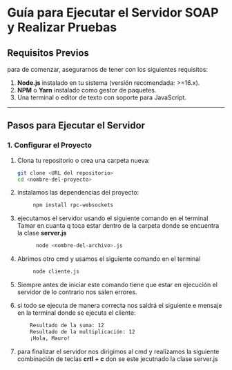 # Guía para Ejecutar el Servidor SOAP y Realizar Pruebas

## Requisitos Previos
para de comenzar, asegurarnos de tener con los siguientes requisitos:
1. **Node.js** instalado en tu sistema (versión recomendada: >=16.x).
2. **NPM** o **Yarn** instalado como gestor de paquetes.
3. Una terminal o editor de texto con soporte para JavaScript.

---

## Pasos para Ejecutar el Servidor

### 1. Configurar el Proyecto
1. Clona tu repositorio o crea una carpeta nueva:
   ```bash
   git clone <URL del repositorio>
   cd <nombre-del-proyecto>
2. instalamos las dependencias del proyecto:
   ```bash
        npm install rpc-websockets
3. ejecutamos el servidor usando el siguiente comando en el terminal
Tamar en cuanta q toca estar dentro de la carpeta donde se encuentra la clase **server.js**
   ```bash
         node <nombre-del-archivo>.js
4. Abrimos otro cmd y usamos el siguiente comando en el terminal
   ```bash
        node cliente.js
5. Siempre antes de iniciar este comando tiene que estar en ejecución el servidor de lo contrario nos salen errores.

6. si todo se ejecuta de manera correcta nos saldrá el siguiente e mensaje en la terminal donde se ejecuta el cliente: 
   ```bash
       Resultado de la suma: 12
       Resultado de la multiplicación: 12
       ¡Hola, Mauro!

7. para finalizar el servidor nos dirigimos al cmd y realizamos la siguiente combinación de teclas **crtl + c** don se este jecutnado la clase server.js
